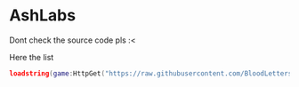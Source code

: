 # AshLabs
Dont check the source code pls :<

Here the list
```lua
loadstring(game:HttpGet("https://raw.githubusercontent.com/BloodLetters/AshLabs/refs/heads/main/game-name-in-lowercase.lua"))()
```
